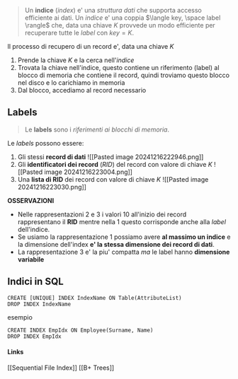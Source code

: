 >Un **indice** (*index*) e' una *struttura dati* che supporta accesso efficiente ai dati. Un *indice* e' una coppia $\langle key, \space label \rangle$ che, data una chiave $K$ provvede un modo efficiente per recuperare tutte le $label$ con $key = K$.

Il processo di recupero di un record e', data una chiave $K$
1. Prende la chiave $K$ e la cerca nell'*indice* 
2. Trovata la chiave nell'indice, questo contiene un riferimento (label) al blocco di memoria che contiene il record, quindi troviamo questo blocco nel disco e lo carichiamo in memoria
3. Dal blocco, accediamo al record necessario

## Labels
>Le **labels** sono i *riferimenti ai blocchi di memoria*.

Le *labels* possono essere:
1. Gli stessi **record di dati**
![[Pasted image 20241216222946.png]]
2. Gli **identificatori dei record** (*RID*) del record con valore di chiave $K$
![[Pasted image 20241216223004.png]]
3. Una **lista di RID** dei record con valore di chiave $K$
![[Pasted image 20241216223030.png]]

**OSSERVAZIONI**
- Nelle rappresentazioni 2 e 3 i valori 10 all'inizio dei record rappresentano il **RID** mentre nella 1 questo corrisponde anche alla *label* dell'indice.
- Se usiamo la rappresentazione 1 possiamo avere **al massimo un indice** e la dimensione dell'index **e' la stessa dimensione dei record di dati**.
- La rappresentazione 3 e' la piu' compatta *ma* le label hanno **dimensione variabile**

## Indici in SQL
```
CREATE [UNIQUE] INDEX IndexName ON Table(AttributeList)
DROP INDEX IndexName
```
esempio
```
CREATE INDEX EmpIdx ON Employee(Surname, Name)
DROP INDEX EmpIdx
```

#### Links
[[Sequential File Index]]
[[B+ Trees]]